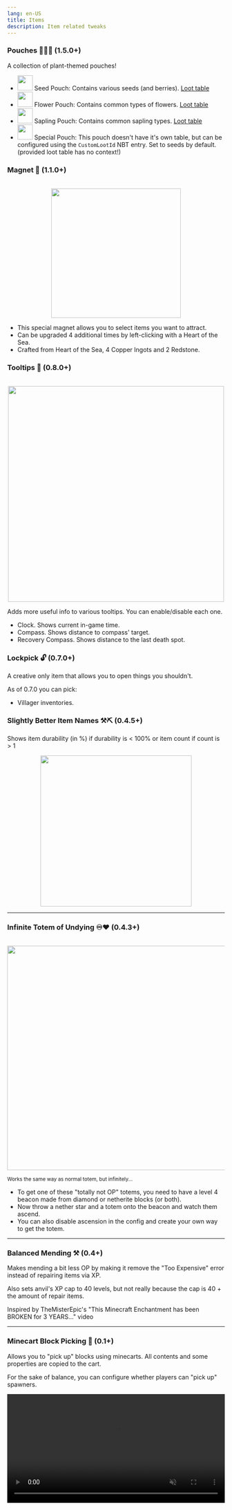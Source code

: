 ```yaml
---
lang: en-US
title: Items
description: Item related tweaks
---
```


### Pouches 🌱🌺🌳 (1.5.0+)

A collection of plant-themed pouches!

- <img class="pixelated" src="https://raw.githubusercontent.com/melontini/andromeda/1.19-fabric/src/main/resources/assets/andromeda/textures/item/pouches/seed_pouch.png" width="35" height="35"> Seed Pouch: Contains various seeds (and berries). [Loot table](https://github.com/melontini/andromeda/blob/1.20-fabric/src/main/resources/data/andromeda/loot_tables/pouches/seeds.json)
- <img class="pixelated" src="https://raw.githubusercontent.com/melontini/andromeda/1.19-fabric/src/main/resources/assets/andromeda/textures/item/pouches/flower_pouch.png" width="35" height="35"> Flower Pouch: Contains common types of flowers. [Loot table](https://github.com/melontini/andromeda/blob/1.20-fabric/src/main/resources/data/andromeda/loot_tables/pouches/flowers.json)
- <img class="pixelated" src="https://raw.githubusercontent.com/melontini/andromeda/1.19-fabric/src/main/resources/assets/andromeda/textures/item/pouches/sapling_pouch.png" width="35" height="35"> Sapling Pouch: Contains common sapling types. [Loot table](https://github.com/melontini/andromeda/blob/1.20-fabric/src/main/resources/data/andromeda/loot_tables/pouches/saplings.json)
- <img class="pixelated" src="https://raw.githubusercontent.com/melontini/andromeda/1.19-fabric/src/main/resources/assets/andromeda/textures/item/pouches/special_pouch.png" width="35" height="35"> Special Pouch: This pouch doesn't have it's own table, but can be configured using the `CustomLootId` NBT entry. Set to seeds by default. (provided loot table has no context!)

### Magnet 🧲 (1.1.0+)

<br/>
<img style="display: block; margin-left: auto; margin-right: auto;" src="/images/magnet.png" width="300">

* This special magnet allows you to select items you want to attract.
* Can be upgraded 4 additional times by left-clicking with a Heart of the Sea.
* Crafted from Heart of the Sea, 4 Copper Ingots and 2 Redstone.

### Tooltips 💬 (0.8.0+)

<br/>
<img style="display: block; margin-left: auto; margin-right: auto;" src="/images/tooltips.png" width="500">

Adds more useful info to various tooltips. You can enable/disable each one.

* Clock. Shows current in-game time.
* Compass. Shows distance to compass' target.
* Recovery Compass. Shows distance to the last death spot.

### Lockpick 🔓 (0.7.0+)

A creative only item that allows you to open things you shouldn't.

As of 0.7.0 you can pick:

* Villager inventories.

### Slightly Better Item Names ⚒⛏ (0.4.5+)

Shows item durability (in %) if durability is < 100% or item count if count is > 1

<img style="display: block; margin-left: auto; margin-right: auto;" src="/images/item-names.png" width="350">

***
### Infinite Totem of Undying ♾️♥️ (0.4.3+)

<br/>
<img style="display: block; margin-left: auto; margin-right: auto;" src="/images/infinite-totem.webp" width="520">

<sub>Works the same way as normal totem, but infinitely...</sub>

* To get one of these "totally not OP" totems, you need to have a level 4 beacon made from diamond or netherite blocks (or both).
* Now throw a nether star and a totem onto the beacon and watch them ascend.
* You can also disable ascension in the config and create your own way to get the totem.

***
### Balanced Mending ⚒️ (0.4+)

Makes mending a bit less OP by making it remove the "Too Expensive" error instead of repairing items via XP.

Also sets anvil's XP cap to 40 levels, but not really because the cap is 40 + the amount of repair items.

Inspired by TheMisterEpic's "This Minecraft Enchantment has been BROKEN for 3 YEARS..." video

***
### Minecart Block Picking 🥒 (0.1+)

Allows you to "pick up" blocks using minecarts. All contents and some properties are copied to the cart.

For the sake of balance, you can configure whether players can "pick up" spawners.

<video style="display: block; margin-left: auto; margin-right: auto; max-width: 100%;" width="520" muted autoplay loop>
  <source src="/videos/minecart-block-picking.webm" type="video/mp4">
  Your browser does not support the video tag.
</video>

